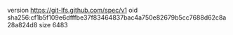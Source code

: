 version https://git-lfs.github.com/spec/v1
oid sha256:cf1b5f109e6dfffbe37f83464837bac4a750e82679b5cc7688d62c8a28a824d8
size 6483
